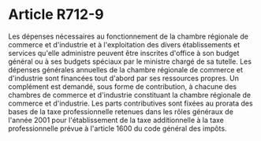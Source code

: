 # Article R712-9

Les dépenses nécessaires au fonctionnement de la chambre régionale de commerce et d'industrie et à l'exploitation des divers établissements et services qu'elle administre peuvent être inscrites d'office à son budget général ou à ses budgets spéciaux par le ministre chargé de sa tutelle.   Les dépenses générales annuelles de la chambre régionale de commerce et d'industrie sont financées tout d'abord par ses ressources propres. Un complément est demandé, sous forme de contribution, à chacune des chambres de commerce et d'industrie constituant la chambre régionale de commerce et d'industrie. Les parts contributives sont fixées au prorata des bases de la taxe professionnelle retenues dans les rôles généraux de l'année 2001 pour l'établissement de la taxe additionnelle à la taxe professionnelle prévue à l'article 1600 du code général des impôts.